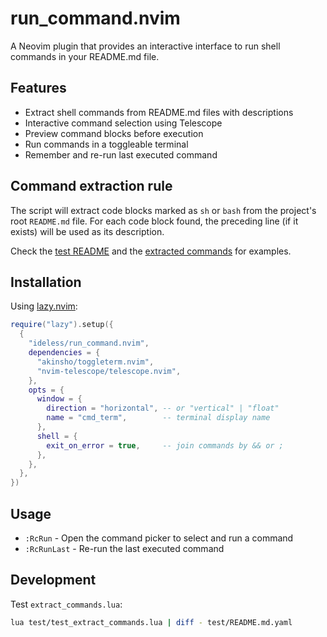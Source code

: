 # run_command.nvim

A Neovim plugin that provides an interactive interface to run shell commands in your README.md file.

## Features

- Extract shell commands from README.md files with descriptions
- Interactive command selection using Telescope
- Preview command blocks before execution
- Run commands in a toggleable terminal
- Remember and re-run last executed command

## Command extraction rule

The script will extract code blocks marked as `sh` or `bash` from the project's root `README.md` file.
For each code block found, the preceding line (if it exists) will be used as its description.

Check the [test README](./test/README.md) and the [extracted commands](./test/README.md.yaml) for examples.

## Installation

Using [lazy.nvim](https://github.com/folke/lazy.nvim):

```lua
require("lazy").setup({
  {
    "ideless/run_command.nvim",
    dependencies = {
      "akinsho/toggleterm.nvim",
      "nvim-telescope/telescope.nvim",
    },
    opts = {
      window = {
        direction = "horizontal", -- or "vertical" | "float"
        name = "cmd_term",        -- terminal display name
      },
      shell = {
        exit_on_error = true,     -- join commands by && or ;
      },
    },
  },
})
```

## Usage

- `:RcRun` - Open the command picker to select and run a command
- `:RcRunLast` - Re-run the last executed command

## Development

Test `extract_commands.lua`:

```sh
lua test/test_extract_commands.lua | diff - test/README.md.yaml
```
